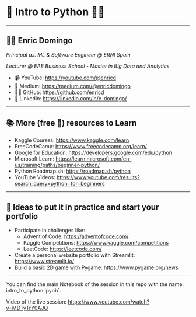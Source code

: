# 🐍 Intro to Python 👨‍💻

----

## 🙋‍♂️ Enric Domingo 

*Principal a.i. ML & Software Engineer @ ERNI Spain* 

*Lecturer @ EAE Business School - Master in Big Data and Analytics*

- 📹 YouTube: https://youtube.com/@enricd 
- 📝 Medium: https://medium.com/@enricdomingo 
- 👨‍💻 GitHub: https://github.com/enricd
- 👔 LinkedIn: https://linkedin.com/in/e-domingo/ 

----

## 📚 More (free 🤑) resources to Learn

- Kaggle Courses: https://www.kaggle.com/learn
- FreeCodeCamp: https://www.freecodecamp.org/learn/
- Google for Education: https://developers.google.com/edu/python
- Microsoft Learn: https://learn.microsoft.com/en-us/training/paths/beginner-python/ 
- Python Roadmap.sh: https://roadmap.sh/python 
- YouTube Videos: https://www.youtube.com/results?search_query=python+for+beginners 

----

## 🚀 Ideas to put it in practice and start your portfolio

- Participate in challenges like:
    - Advent of Code: https://adventofcode.com/
    - Kaggle Competitions: https://www.kaggle.com/competitions
    - LeetCode: https://leetcode.com/
- Create a personal website portfolio with Streamlit: https://www.streamlit.io/
- Build a basic 2D game with Pygame: https://www.pygame.org/news

----

You can find the main Notebook of the session in this repo with the name: ìntro_to_python.ipynb`.  

Video of the live session: https://www.youtube.com/watch?v=MDTyTrY0AJQ   